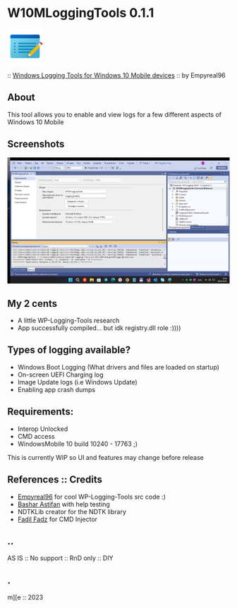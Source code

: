 # W10MLoggingTools 0.1.1

![W10MLoggingTools logo](Images/logo.png)

:: [Windows Logging Tools for Windows 10 Mobile devices](https://github.com/Empyreal96/WP-Logging-Tools) :: by Empyreal96

## About 
This tool allows you to enable and view logs for a few different aspects of Windows 10 Mobile

## Screenshots
![W10MLoggingTools Compilation Success](Images/shot1.png)

## My 2 cents
- A little WP-Logging-Tools research
- App successfully compiled... but idk registry.dll role :))))

## Types of logging available?
- Windows Boot Logging (What drivers and files are loaded on startup)
- On-screen UEFI Charging log
- Image Update logs (i.e Windows Update)
- Enabling app crash dumps

## Requirements:
- Interop Unlocked
- CMD access
- WindowsMobile 10 build 10240 - 17763 ;)

This is currently WIP so UI and features may change before release


## References :: Credits
- [Empyreal96](https://github.com/Empyreal96) for cool WP-Logging-Tools src code :)
- [Bashar Astifan](https://github.com/basharast) with help testing
- NDTKLib creator for the NDTK library
- [Fadil Fadz](https://github.com/fadilfadz01) for CMD Injector

## ..
AS IS :: No support :: RnD only :: DIY

## .
m][e :: 2023
